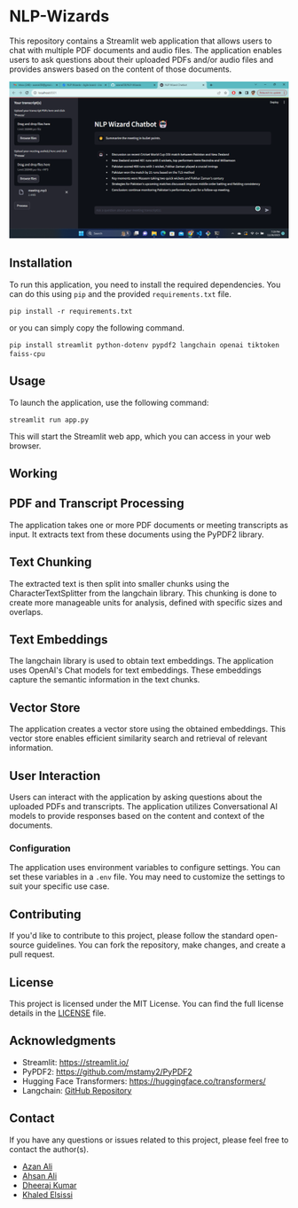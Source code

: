 # NLP-Wizards

This repository contains a Streamlit web application that allows users to chat with multiple PDF documents and audio files. The application enables users to ask questions about their uploaded PDFs and/or audio files and provides answers based on the content of those documents.

![chatbot](images/sample.png)

## Installation

To run this application, you need to install the required dependencies. You can do this using `pip` and the provided `requirements.txt` file.
```
pip install -r requirements.txt
```
or you can simply copy the following command.
```
pip install streamlit python-dotenv pypdf2 langchain openai tiktoken faiss-cpu
```

## Usage

To launch the application, use the following command:
```
streamlit run app.py
```
This will start the Streamlit web app, which you can access in your web browser.

## Working

## PDF and Transcript Processing

The application takes one or more PDF documents or meeting transcripts as input. It extracts text from these documents using the PyPDF2 library.

## Text Chunking

The extracted text is then split into smaller chunks using the CharacterTextSplitter from the langchain library. This chunking is done to create more manageable units for analysis, defined with specific sizes and overlaps.

## Text Embeddings

The langchain library is used to obtain text embeddings. The application uses OpenAI's Chat models for text embeddings. These embeddings capture the semantic information in the text chunks.

## Vector Store

The application creates a vector store using the obtained embeddings. This vector store enables efficient similarity search and retrieval of relevant information.

## User Interaction

Users can interact with the application by asking questions about the uploaded PDFs and transcripts. The application utilizes Conversational AI models to provide responses based on the content and context of the documents.

### Configuration

The application uses environment variables to configure settings. You can set these variables in a `.env` file. You may need to customize the settings to suit your specific use case.

## Contributing

If you'd like to contribute to this project, please follow the standard open-source guidelines. You can fork the repository, make changes, and create a pull request.

## License

This project is licensed under the MIT License. You can find the full license details in the [LICENSE](LICENSE) file.

## Acknowledgments
- Streamlit: https://streamlit.io/
- PyPDF2: https://github.com/mstamy2/PyPDF2
- Hugging Face Transformers: https://huggingface.co/transformers/
- Langchain: [GitHub Repository](https://github.com/langchain-ai)

## Contact

If you have any questions or issues related to this project, please feel free to contact the author(s).

- [Azan Ali](axanali58@gmail.com)
- [Ahsan Ali](ahsan10041@gmail.com)
- [Dheeraj Kumar](dk42775252@gmail.com)
- [Khaled Elsissi](elsissikhaled@gmail.com)
